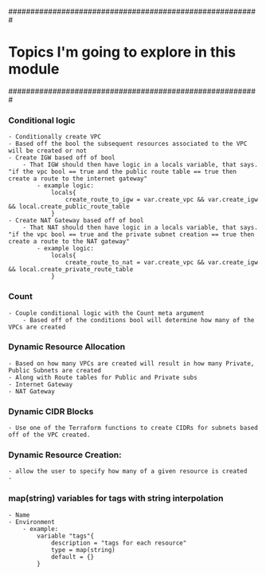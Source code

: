 #########################################################
# Topics I'm going to explore in this module
#########################################################


### Conditional logic
    - Conditionally create VPC
    - Based off the bool the subsequent resources associated to the VPC will be created or not
    - Create IGW based off of bool
        - That IGW should then have logic in a locals variable, that says. "if the vpc bool == true and the public route table == true then create a route to the internet gateway" 
            - example logic:
                locals{
                    create_route_to_igw = var.create_vpc && var.create_igw && local.create_public_route_table
                }
    - Create NAT Gateway based off of bool
        - That NAT should then have logic in a locals variable, that says. "if the vpc bool == true and the private subnet creation == true then create a route to the NAT gateway" 
            - example logic:
                locals{
                    create_route_to_nat = var.create_vpc && var.create_igw && local.create_private_route_table
                }
### Count
    - Couple conditional logic with the Count meta argument
        - Based off of the conditions bool will determine how many of the VPCs are created

### Dynamic Resource Allocation
    - Based on how many VPCs are created will result in how many Private, Public Subnets are created
    - Along with Route tables for Public and Private subs
    - Internet Gateway
    - NAT Gateway

### Dynamic CIDR Blocks
    - Use one of the Terraform functions to create CIDRs for subnets based off of the VPC created.

### Dynamic Resource Creation:
    - allow the user to specify how many of a given resource is created
    -

### map(string) variables for tags with string interpolation
    - Name
    - Environment
        - example:
            variable "tags"{
                description = "tags for each resource"
                type = map(string)
                default = {}
            }